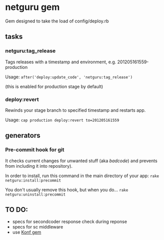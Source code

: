 # netguru gem
Gem designed to take the load of config/deploy.rb

## tasks

### netguru:tag\_release

Tags releases with a timestamp and environment, e.g. 201205161559-production

Usage:
`after('deploy:update_code', 'netguru:tag_release')`

(this is enabled for production stage by default)

### deploy:revert

Rewinds your stage branch to specified timestamp and restarts app.

Usage:
`cap production deploy:revert to=201205161559`

## generators

### Pre-commit hook for git

It checks current changes for unwanted stuff (aka *badcode*) and prevents from including it into repository).

In order to install, run this command in the main directory of your app:
`rake netguru:install:precommit`

You don't usually remove this hook, but when you do...
`rake netguru:uninstall:precommit`

## TO DO:
* specs for secondcoder response check during reponse
* specs for sc middleware
* use [Konf gem](https://github.com/GBH/konf)
